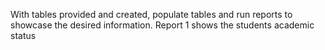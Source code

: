 With tables provided and created, populate tables and run reports to showcase the desired information.
Report 1 shows the students academic status

